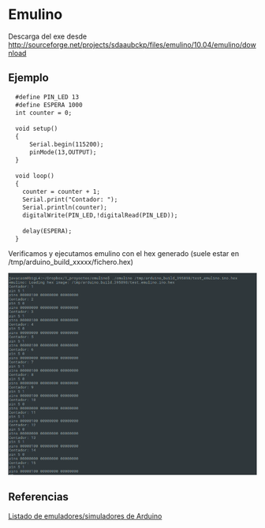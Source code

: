 # Emulino

Descarga del exe desde http://sourceforge.net/projects/sdaaubckp/files/emulino/10.04/emulino/download

## Ejemplo

      #define PIN_LED 13
      #define ESPERA 1000
      int counter = 0;

      void setup()
      {
          Serial.begin(115200);
          pinMode(13,OUTPUT);      
      }

      void loop()
      {
        counter = counter + 1;
        Serial.print("Contador: ");
        Serial.println(counter);
        digitalWrite(PIN_LED,!digitalRead(PIN_LED));

        delay(ESPERA);
      }

Verificamos y ejecutamos emulino con el hex generado (suele estar en /tmp/arduino_build_xxxxx/fichero.hex)


![test blink y serie](./test_blink_serie.png)

## Referencias

[Listado de emuladores/simuladores de Arduino](https://www.smashingrobotics.com/arduino-simulators-lineup-start-developing-without-real-board/)

